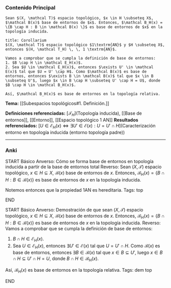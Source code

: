 ### Contenido Principal

```ad-proposition
Sean $(X, \mathcal T)$ espacio topológico, $x \in H \subseteq X$, $\mathcal B(x)$ base de entornos de $x$. Entonces, $\mathcal B_H(x) = \{B \cap H : B \in \mathcal B(x) \}$ es base de entornos de $x$ en la topología inducida.
```

```ad-note
title: Corollarium
$(X, \mathcal T)$ espacio topológico $1\textrm{AN}$ y $H \subseteq X$, entonces $(H, \mathcal T_H) \, \, 1 \textrm{AN}$.
```

```ad-proof
Vamos a comprobar que se cumpla la definición de base de entornos:
1. $B \cap H \in \mathcal E_H(x)$.
2. Sea $U \in \mathcal E_H(x)$, entonces $\exists U' \in \mathcal E(x)$ tal que $U = U' \cap H$. Como $\mathcal B(x)$ es base de entornos, entonces $\exists B \in \mathcal B(x)$ tal que $x \in B \subseteq U'$, luego $x \in B \cap H \subseteq U' \cap H = U$, donde $B \cap H \in \mathcal B_H(x)$. 

Así, $\mathcal B_H(x)$ es base de entornos en la topología relativa.
```

**Tema:** [[Subespacios topológicos#1. Definición.]]

**Definiciones referenciadas:** [$\mathcal T_H$](Topología inducida), [[Base de entornos]], [[Entorno]], [[Espacio topológico 1 AN]]
**Resultados referenciados:** [$U \in \mathcal E_H(x) \iff \exists U' \in \mathcal E(x) : U = U' \cap H$](Caracterización entorno en topología inducida (entorno topología padre))

---
### Anki

START
Básico
Anverso: Cómo se forma base de entornos en topología inducida a partir de la base de entornos total
Reverso: Sean $(X, \mathcal T)$ espacio topológico, $x \in H \subseteq X$, $\mathcal B(x)$ base de entornos de $x$. Entonces, $\mathcal B_H(x) = \{B \cap H : B \in \mathcal B(x) \}$ es base de entornos de $x$ en la topología inducida.

Notemos entonces que la propiedad $1\textrm{AN}$ es hereditaria.
Tags: top
<!--ID: 1731931805356-->
END

START
Básico
Anverso: Demostración de que sean $(X, \mathcal T)$ espacio topológico, $x \in H \subseteq X$, $\mathcal B(x)$ base de entornos de $x$. Entonces, $\mathcal B_H(x) = \{B \cap H : B \in \mathcal B(x) \}$ es base de entornos de $x$ en la topología inducida.
Reverso: Vamos a comprobar que se cumpla la definición de base de entornos:
1. $B \cap H \in \mathcal E_H(x)$.
2. Sea $U \in \mathcal E_H(x)$, entonces $\exists U' \in \mathcal E(x)$ tal que $U = U' \cap H$. Como $\mathcal B(x)$ es base de entornos, entonces $\exists B \in \mathcal B(x)$ tal que $x \in B \subseteq U'$, luego $x \in B \cap H \subseteq U' \cap H = U$, donde $B \cap H \in \mathcal B_H(x)$. 

Así, $\mathcal B_H(x)$ es base de entornos en la topología relativa.
Tags: dem top
<!--ID: 1731931805366-->
END


